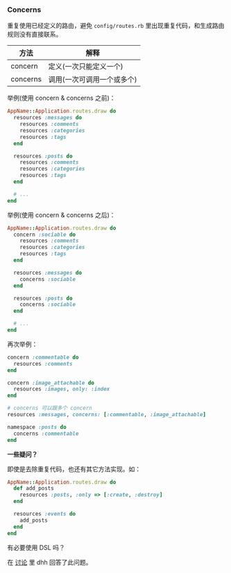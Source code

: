 ### Concerns

重复使用已经定义的路由，避免 `config/routes.rb` 里出现重复代码，和生成路由规则没有直接联系。

 方法 | 解释 
 -- | -- 
 concern | 定义(一次只能定义一个) 
 concerns | 调用(一次可调用一个或多个) 

举例(使用 concern & concerns 之前)：

```ruby
AppName::Application.routes.draw do
  resources :messages do
    resources :comments
    resources :categories
    resources :tags
  end

  resources :posts do
    resources :comments
    resources :categories
    resources :tags
  end

  # ...
end
```

举例(使用 concern & concerns 之后)：

```ruby
AppName::Application.routes.draw do
  concern :sociable do
    resources :comments
    resources :categories
    resources :tags
  end

  resources :messages do
    concerns :sociable
  end

  resources :posts do
    concerns :sociable
  end

  # ...
end
```

再次举例：

```ruby
concern :commentable do
  resources :comments
end

concern :image_attachable do
  resources :images, only: :index
end

# concerns 可以跟多个 concern
resources :messages, concerns: [:commentable, :image_attachable]

namespace :posts do
  concerns :commentable
end
```

**一些疑问？**

即使是去除重复代码，也还有其它方法实现。如：

```ruby
AppName::Application.routes.draw do
  def add_posts
    resources :posts, :only => [:create, :destroy]
  end

  resources :events do
    add_posts
  end
end
```

有必要使用 DSL 吗？

在 [讨论](https://github.com/rails/rails/commit/0dd24728a088fcb4ae616bb5d62734aca5276b1b#commitcomment-1749011) 里 dhh 回答了此问题。
